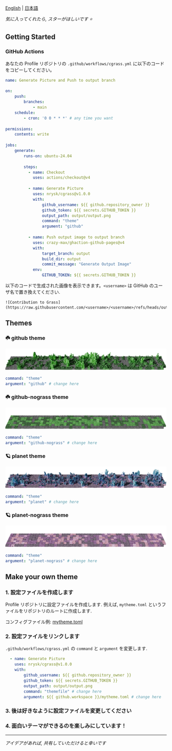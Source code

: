 [English](README.md) | [日本語](README.ja.md)

_気に入ってくれたら, スターがほしいです ⭐️_

## Getting Started

### GitHub Actions
あなたの Profile リポジトリの `.github/workflows/cgrass.yml` に以下のコードをコピーしてください。

```yaml
name: Generate Picture and Push to output branch

on:
    push:
        branches:
            - main
    schedule:
        - cron: '0 0 * * *' # any time you want
    
permissions:
    contents: write

jobs:
    generate:
        runs-on: ubuntu-24.04

        steps:
          - name: Checkout
            uses: actions/checkout@v4

          - name: Generate Picture
            uses: nrysk/cgrass@v1.0.0
            with:
                github_username: ${{ github.repository_owner }}
                github_token: ${{ secrets.GITHUB_TOKEN }}
                output_path: output/output.png
                command: "theme"
                argument: "github"

          - name: Push output image to output branch
            uses: crazy-max/ghaction-github-pages@v4
            with:
                target_branch: output
                build_dir: output
                commit_message: "Generate Output Image"
            env:
                GITHUB_TOKEN: ${{ secrets.GITHUB_TOKEN }}
```

以下のコードで生成された画像を表示できます。`<username>` は GitHub のユーザ名で置き換えてください.
```
![Contribution to Grass](https://raw.githubusercontent.com/<username>/<username>/refs/heads/output/output.png)
```

## Themes
### ☘️ github theme

![github theme](img/github.png)

```yaml
command: "theme"
argument: "github" # change here
```

### ☘️ github-nograss theme
![github-nograss theme](img/github-nograss.png)

```yaml
command: "theme"
argument: "github-nograss" # change here
```

### 🪐 planet theme
![planet theme](img/planet.png)

```yaml
command: "theme"
argument: "planet" # change here
```

### 🪐 planet-nograss theme
![planet-nograss theme](img/planet-nograss.png)

```yaml
command: "theme"
argument: "planet-nograss" # change here
```

## Make your own theme

### 1. 設定ファイルを作成します
Profile リポジトリに設定ファイルを作成します. 例えば, `mytheme.toml` というファイルをリポジトリのルートに作成します.

コンフィグファイル例: [mytheme.toml](mytheme.toml)

### 2. 設定ファイルをリンクします
`.github/workflows/cgrass.yml` の `command` と `argument` を変更します.

```yaml
  - name: Generate Picture
    uses: nrysk/cgrass@v1.0.0
    with:
        github_username: ${{ github.repository_owner }}
        github_token: ${{ secrets.GITHUB_TOKEN }}
        output_path: output/output.png
        command: "themefile" # change here
        argument: ${{ github.workspace }}/mytheme.toml # change here
```

### 3. 後は好きなように設定ファイルを変更してください

### 4. 面白いテーマができるのを楽しみにしています！

---

_アイデアがあれば, 共有していただけると幸いです_
